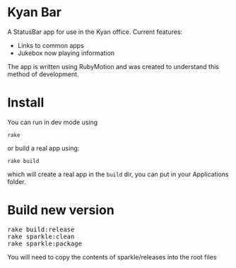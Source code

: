 # Kyan Bar

A StatusBar app for use in the Kyan office. Current features:

* Links to common apps
* Jukebox now playing information

The app is written using RubyMotion and was created to understand this method of development.

# Install

You can run in dev mode using

`rake`

or build a real app using:

`rake build`

which will create a real app in the `build` dir, you can put in your Applications folder.

# Build new version

<pre>
rake build:release
rake sparkle:clean
rake sparkle:package
</pre>

You will need to copy the contents of sparkle/releases into the root files